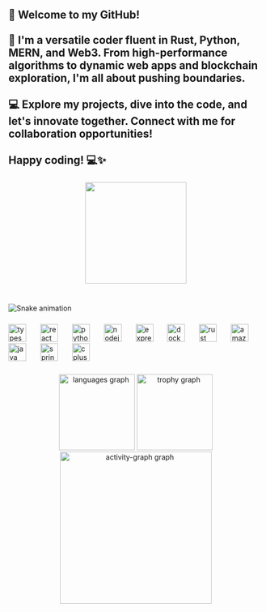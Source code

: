 <h2 align="left">👋 Welcome to my GitHub!<br><br>🚀 I'm a versatile coder fluent in Rust, Python, MERN, and Web3. From high-performance algorithms to dynamic web apps and blockchain exploration, I'm all about pushing boundaries.<br><br>💻 Explore my projects, dive into the code, and let's innovate together. Connect with me for collaboration opportunities!<br><br>Happy coding! 💻✨</h2>

###

<div align="center">
  <img height="200" src="https://github.com/0PrashantYadav0/0PrashantYadav0/assets/144602492/475e30ea-14fd-4a93-8255-f9a26b106afb"  />
</div>

###

<br clear="both">

<img src="https://github.com/0PrashantYadav0/0PrashantYadav0/assets/144602492/475e30ea-14fd-4a93-8255-f9a26b106afb" alt="Snake animation" />

###

<div align="left">
  <img src="https://cdn.jsdelivr.net/gh/devicons/devicon/icons/typescript/typescript-original.svg" height="35" alt="typescript logo"  />
  <img width="20" />
  <img src="https://cdn.jsdelivr.net/gh/devicons/devicon/icons/react/react-original.svg" height="35" alt="react logo"  />
  <img width="20" />
  <img src="https://cdn.jsdelivr.net/gh/devicons/devicon/icons/python/python-original.svg" height="35" alt="python logo"  />
  <img width="20" />
  <img src="https://cdn.jsdelivr.net/gh/devicons/devicon/icons/nodejs/nodejs-original.svg" height="35" alt="nodejs logo"  />
  <img width="20" />
  <img src="https://cdn.jsdelivr.net/gh/devicons/devicon/icons/express/express-original.svg" height="35" alt="express logo"  />
  <img width="20" />
  <img src="https://cdn.jsdelivr.net/gh/devicons/devicon/icons/docker/docker-original.svg" height="35" alt="docker logo"  />
  <img width="20" />
  <img src="https://cdn.simpleicons.org/rust/000000" height="35" alt="rust logo"  />
  <img width="20" />
  <img src="https://skillicons.dev/icons?i=aws" height="35" alt="amazonwebservices logo"  />
  <img width="20" />
  <img src="https://cdn.jsdelivr.net/gh/devicons/devicon/icons/java/java-original.svg" height="35" alt="java logo"  />
  <img width="20" />
  <img src="https://cdn.jsdelivr.net/gh/devicons/devicon/icons/spring/spring-original.svg" height="35" alt="spring logo"  />
  <img width="20" />
  <img src="https://cdn.simpleicons.org/c++/00599C" height="35" alt="cplusplus logo"  />
</div>

###

<div align="center">
  <img src="https://github-readme-stats.vercel.app/api/top-langs?username=0PrashantYadav0&locale=en&hide_title=false&layout=compact&card_width=320&langs_count=5&theme=dracula&hide_border=false&order=2" height="150" alt="languages graph"  />
  <img src="https://github-profile-trophy.vercel.app?username=0PrashantYadav0&theme=dracula&column=-1&row=1&margin-w=8&margin-h=8&no-bg=false&no-frame=false&order=4" height="150" alt="trophy graph"  />
  <img src="https://github-readme-activity-graph.vercel.app/graph?username=0PrashantYadav0&radius=16&theme=react&area=true&order=5" height="300" alt="activity-graph graph"  />
</div>

###
